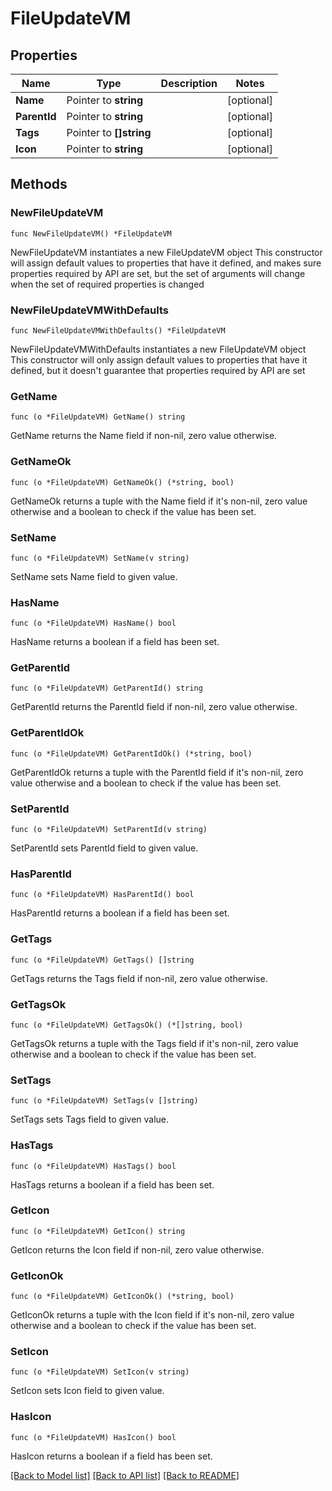 # FileUpdateVM

## Properties

Name | Type | Description | Notes
------------ | ------------- | ------------- | -------------
**Name** | Pointer to **string** |  | [optional] 
**ParentId** | Pointer to **string** |  | [optional] 
**Tags** | Pointer to **[]string** |  | [optional] 
**Icon** | Pointer to **string** |  | [optional] 

## Methods

### NewFileUpdateVM

`func NewFileUpdateVM() *FileUpdateVM`

NewFileUpdateVM instantiates a new FileUpdateVM object
This constructor will assign default values to properties that have it defined,
and makes sure properties required by API are set, but the set of arguments
will change when the set of required properties is changed

### NewFileUpdateVMWithDefaults

`func NewFileUpdateVMWithDefaults() *FileUpdateVM`

NewFileUpdateVMWithDefaults instantiates a new FileUpdateVM object
This constructor will only assign default values to properties that have it defined,
but it doesn't guarantee that properties required by API are set

### GetName

`func (o *FileUpdateVM) GetName() string`

GetName returns the Name field if non-nil, zero value otherwise.

### GetNameOk

`func (o *FileUpdateVM) GetNameOk() (*string, bool)`

GetNameOk returns a tuple with the Name field if it's non-nil, zero value otherwise
and a boolean to check if the value has been set.

### SetName

`func (o *FileUpdateVM) SetName(v string)`

SetName sets Name field to given value.

### HasName

`func (o *FileUpdateVM) HasName() bool`

HasName returns a boolean if a field has been set.

### GetParentId

`func (o *FileUpdateVM) GetParentId() string`

GetParentId returns the ParentId field if non-nil, zero value otherwise.

### GetParentIdOk

`func (o *FileUpdateVM) GetParentIdOk() (*string, bool)`

GetParentIdOk returns a tuple with the ParentId field if it's non-nil, zero value otherwise
and a boolean to check if the value has been set.

### SetParentId

`func (o *FileUpdateVM) SetParentId(v string)`

SetParentId sets ParentId field to given value.

### HasParentId

`func (o *FileUpdateVM) HasParentId() bool`

HasParentId returns a boolean if a field has been set.

### GetTags

`func (o *FileUpdateVM) GetTags() []string`

GetTags returns the Tags field if non-nil, zero value otherwise.

### GetTagsOk

`func (o *FileUpdateVM) GetTagsOk() (*[]string, bool)`

GetTagsOk returns a tuple with the Tags field if it's non-nil, zero value otherwise
and a boolean to check if the value has been set.

### SetTags

`func (o *FileUpdateVM) SetTags(v []string)`

SetTags sets Tags field to given value.

### HasTags

`func (o *FileUpdateVM) HasTags() bool`

HasTags returns a boolean if a field has been set.

### GetIcon

`func (o *FileUpdateVM) GetIcon() string`

GetIcon returns the Icon field if non-nil, zero value otherwise.

### GetIconOk

`func (o *FileUpdateVM) GetIconOk() (*string, bool)`

GetIconOk returns a tuple with the Icon field if it's non-nil, zero value otherwise
and a boolean to check if the value has been set.

### SetIcon

`func (o *FileUpdateVM) SetIcon(v string)`

SetIcon sets Icon field to given value.

### HasIcon

`func (o *FileUpdateVM) HasIcon() bool`

HasIcon returns a boolean if a field has been set.


[[Back to Model list]](../README.md#documentation-for-models) [[Back to API list]](../README.md#documentation-for-api-endpoints) [[Back to README]](../README.md)


